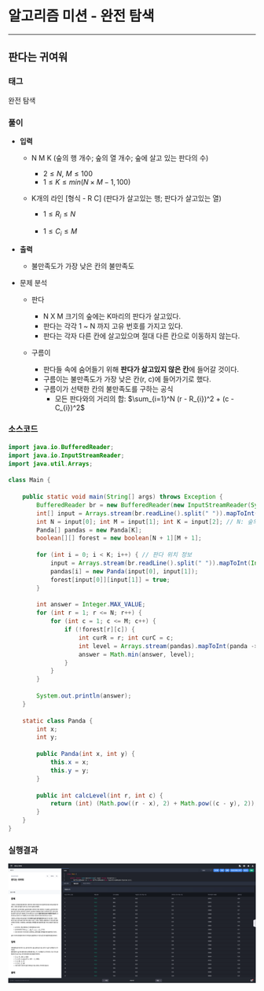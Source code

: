 # 알고리즘 미션 - 완전 탐색

---

## 판다는 귀여워

### 태그

완전 탐색

### 풀이

- **입력**
  - N M K (숲의 행 개수; 숲의 열 개수; 숲에 살고 있는 판다의 수)
    - $2 \le N,~M \le 100$
    - $1 \le K \le min(N \times M - 1,100)$

  - K개의 라인 [형식 - R C] (판다가 살고있는 행; 판다가 살고있는 열)
    - $1 \le R_{i} \le N$
  
    - $1 \le C_{i} \le M$
  
- **출력**
  - 불만족도가 가장 낮은 칸의 불만족도

- 문제 분석
  - 판다
    - N X M 크기의 숲에는 K마리의 판다가 살고있다.
    - 판다는 각각 1 ~ N 까지 고유 번호를 가지고 있다.
    - 판다는 각자 다른 칸에 살고있으며 절대 다른 칸으로 이동하지 않는다.

  - 구름이
    - 판다들 속에 숨어들기 위해 **판다가 살고있지 않은 칸**에 들어갈 것이다.
    - 구름이는 불만족도가 가장 낮은 칸(r, c)에 들어가기로 했다.
    - 구름이가 선택한 칸의 불만족도를 구하는 공식
      - 모든 판다와의 거리의 합: $\sum_{i=1}^N (r - R_{i})^2 + (c - C_{i})^2$


### 소스코드

```java
import java.io.BufferedReader;
import java.io.InputStreamReader;
import java.util.Arrays;

class Main {

    public static void main(String[] args) throws Exception {
        BufferedReader br = new BufferedReader(new InputStreamReader(System.in));
        int[] input = Arrays.stream(br.readLine().split(" ")).mapToInt(Integer::parseInt).toArray();
        int N = input[0]; int M = input[1]; int K = input[2]; // N: 숲의 행 개수, M: 숲의 열 개수, K: 숲에 살고 있는 판다의 수
        Panda[] pandas = new Panda[K];
        boolean[][] forest = new boolean[N + 1][M + 1];

        for (int i = 0; i < K; i++) { // 판다 위치 정보
            input = Arrays.stream(br.readLine().split(" ")).mapToInt(Integer::parseInt).toArray();
            pandas[i] = new Panda(input[0], input[1]);
            forest[input[0]][input[1]] = true;
        }

        int answer = Integer.MAX_VALUE;
        for (int r = 1; r <= N; r++) {
            for (int c = 1; c <= M; c++) {
                if (!forest[r][c]) {
                    int curR = r; int curC = c;
                    int level = Arrays.stream(pandas).mapToInt(panda -> panda.calcLevel(curR, curC)).sum();
                    answer = Math.min(answer, level);
                }
            }
        }

        System.out.println(answer);
    }

    static class Panda {
        int x;
        int y;

        public Panda(int x, int y) {
            this.x = x;
            this.y = y;
        }

        public int calcLevel(int r, int c) {
            return (int) (Math.pow((r - x), 2) + Math.pow((c - y), 2));
        }
    }
}
```

### 실행결과

![01.panda-is-cute](./img/01.panda-is-cute.png)
